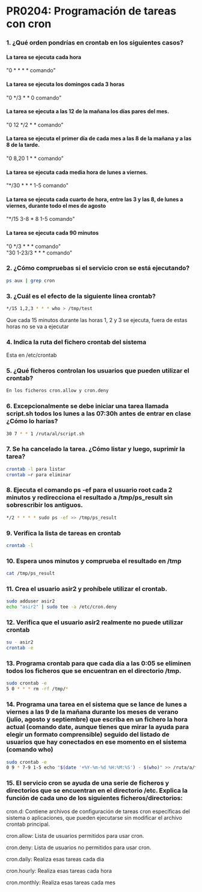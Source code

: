 # PR0204: Programación de tareas con cron
### 1. ¿Qué orden pondrías en crontab en los siguientes casos?
#### La tarea se ejecuta cada hora
"0 * * * * comando"
#### La tarea se ejecuta los domingos cada 3 horas
"0 */3 * * 0 comando"
#### La tarea se ejecuta a las 12 de la mañana los días pares del mes.
"0 12 */2 * * comando"
#### La tarea se ejecuta el primer día de cada mes a las 8 de la mañana y a las 8 de la tarde.
"0 8,20 1 * * comando"
#### La tarea se ejecuta cada media hora de lunes a viernes.
"*/30 * * * 1-5 comando"
#### La tarea se ejecuta cada cuarto de hora, entre las 3 y las 8, de lunes a viernes, durante todo el mes de agosto
"*/15 3-8 * 8 1-5 comando"
#### La tarea se ejecuta cada 90 minutos
"0 */3 * * * comando"  
"30 1-23/3 * * * comando"

### 2. ¿Cómo compruebas si el servicio cron se está ejecutando?
```bash
ps aux | grep cron
```
### 3. ¿Cuál es el efecto de la siguiente línea crontab?
```bash
*/15 1,2,3 * * * who > /tmp/test
```
Que cada 15 minutos durante las horas 1, 2 y 3 se ejecuta, fuera de estas horas no se va a ejecutar
### 4. Indica la ruta del fichero crontab del sistema
Esta en /etc/crontab
### 5. ¿Qué ficheros controlan los usuarios que pueden utilizar el crontab?
```bash
En los ficheros cron.allow y cron.deny
```
### 6. Excepcionalmente se debe iniciar una tarea llamada script.sh todos los lunes a las 07:30h antes de entrar en clase ¿Cómo lo harías?
```bash
30 7 * * 1 /ruta/al/script.sh
```
### 7. Se ha cancelado la tarea. ¿Cómo listar y luego, suprimir la tarea?
```bash
crontab -l para listar
crontab –r para eliminar
```
### 8. Ejecuta el comando ps -ef para el usuario root cada 2 minutos y redirecciona el resultado a /tmp/ps_result sin sobrescribir los antiguos.
```bash
*/2 * * * * sudo ps -ef >> /tmp/ps_result
```
### 9. Verifica la lista de tareas en crontab
```bash
crontab -l
```
### 10. Espera unos minutos y comprueba el resultado en /tmp
```bash
cat /tmp/ps_result
```
### 11. Crea el usuario asir2 y prohíbele utilizar el crontab.
```bash
sudo adduser asir2
echo "asir2" | sudo tee -a /etc/cron.deny
```
### 12. Verifica que el usuario asir2 realmente no puede utilizar crontab
```bash
su - asir2
crontab -e
```
### 13. Programa crontab para que cada día a las 0:05 se eliminen todos los ficheros que se encuentran en el directorio /tmp.
```bash
sudo crontab -e
5 0 * * * rm -rf /tmp/*
```
### 14. Programa una tarea en el sistema que se lance de lunes a viernes a las 9 de la mañana durante los meses de verano (julio, agosto y septiembre) que escriba en un fichero la hora actual (comando date, aunque tienes que mirar la ayuda para elegir un formato comprensible) seguido del listado de usuarios que hay conectados en ese momento en el sistema (comando who)
```bash
sudo crontab -e
0 9 * 7-9 1-5 echo "$(date '+%Y-%m-%d %H:%M:%S') - $(who)" >> /ruta/a/fichero.log
```

### 15. El servicio cron se ayuda de una serie de ficheros y directorios que se encuentran en el directorio /etc. Explica la función de cada uno de los siguientes ficheros/directorios:
cron.d: Contiene archivos de configuración de tareas cron específicas del sistema o aplicaciones, que pueden ejecutarse sin modificar el archivo crontab principal. 


cron.allow: Lista de usuarios permitidos para usar cron.


cron.deny: Lista de usuarios no permitidos para usar cron.


cron.daily: Realiza esas tareas cada dia


cron.hourly: Realiza esas tareas cada hora


cron.monthly: Realiza esas tareas cada mes